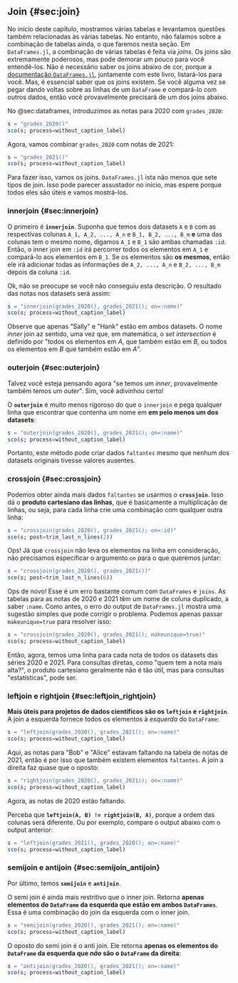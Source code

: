 ## Join {#sec:join}

No início deste capítulo, mostramos várias tabelas e levantamos questões também relacionadas às várias tabelas.
No entanto, não falamos sobre a combinação de tabelas ainda, o que faremos nesta seção.
Em `DataFrames.jl`, a combinação de várias tabelas é feita via _joins_.
Os joins são extremamente poderosos, mas pode demorar um pouco para você entendê-los.
Não é necessário saber os joins abaixo de cor, porque a [documentação `DataFrames.jl`](https://DataFrames.juliadata.org/stable/man/joins/), juntamente com este livro, listará-los para você.
Mas, é essencial saber que os joins existem.
Se você alguma vez se pegar dando voltas sobre as linhas de um `DataFrame` e compará-lo com outros dados, então você provavelmente precisará de um dos joins abaixo.

No @sec:dataframes, introduzimos as notas para 2020 com `grades_2020`:

```jl
s = "grades_2020()"
sco(s; process=without_caption_label)
```

Agora, vamos combinar `grades_2020` com notas de 2021:

```jl
s = "grades_2021()"
sco(s; process=without_caption_label)
```

Para fazer isso, vamos os joins.
`DataFrames.jl` ista não menos que sete tipos de join.
Isso pode parecer assustador no início, mas espere porque todos eles são úteis e vamos mostrá-los.

### innerjoin {#sec:innerjoin}

O primeiro é **`innerjoin`**.
Suponha que temos dois datasets `A` e `B` com as respectivas colunas `A_1, A_2, ..., A_n` e `B_1, B_2, ..., B_m` **e** uma das colunas tem o mesmo nome, digamos `A_1` e `B_1` são ambas chamadas `:id`.
Então, o inner join em `:id` irá percorrer todos os elementos em `A_1` e compará-lo aos elementos em `B_1`.
Se os elementos são **os mesmos**, então ele irá adicionar todas as informações de `A_2, ..., A_n` e `B_2, ..., B_m` depois da coluna `:id`.

Ok, não se preocupe se você não conseguiu esta descrição.
O resultado das notas nos datasets será assim:

```jl
s = "innerjoin(grades_2020(), grades_2021(); on=:name)"
sco(s; process=without_caption_label)
```

Observe que apenas "Sally" e "Hank" estão em ambos datasets.
O nome _inner_ join az sentido, uma vez que, em matemática, o _set intersection_ é definido por "todos os elementos em $A$, que também estão em $B$, ou todos os elementos em $B$ que também estão em $A$".

### outerjoin {#sec:outerjoin}

Talvez você esteja pensando agora "se temos um _inner_, provavelmente também temos um _outer_".
Sim, você adivinhou certo!

O **`outerjoin`** é muito menos rigoroso do que o `innerjoin` e pega qualquer linha que encontrar que contenha um nome em **em pelo menos um dos datasets**:

```jl
s = "outerjoin(grades_2020(), grades_2021(); on=:name)"
sco(s; process=without_caption_label)
```

Portanto, este método pode criar dados `faltantes` mesmo que nenhum dos datasets originais tivesse valores ausentes.

### crossjoin {#sec:crossjoin}

Podemos obter ainda mais dados `faltantes` se usarmos o **`crossjoin`**.
Isso dá o **produto cartesiano das linhas**, que é basicamente a multiplicação de linhas, ou seja, para cada linha crie uma combinação com qualquer outra linha:

```jl
s = "crossjoin(grades_2020(), grades_2021(); on=:id)"
sce(s; post=trim_last_n_lines(2))
```

Ops!
Já que `crossjoin` não leva os elementos na linha em consideração, não precisamos especificar o argumento `on` para o que queremos juntar:

```jl
s = "crossjoin(grades_2020(), grades_2021())"
sce(s; post=trim_last_n_lines(6))
```

Ops de novo!
Esse é um erro bastante comum com `DataFrames` e `joins`.
As tabelas para as notas de 2020 e 2021 têm um nome de coluna duplicado, a saber `:name`.
Como antes, o erro do output de `DataFrames.jl` mostra uma sugestão simples que pode corrigir o problema.
Podemos apenas passar `makeunique=true` para resolver isso:

```jl
s = "crossjoin(grades_2020(), grades_2021(); makeunique=true)"
sco(s; process=without_caption_label)
```

Então, agora, temos uma linha para cada nota de todos os datasets das séries 2020 e 2021.
Para consultas diretas, como "quem tem a nota mais alta?", o produto cartesiano geralmente não é tão útil, mas para consultas "estatísticas", pode ser.

### leftjoin e rightjoin {#sec:leftjoin_rightjoin}

**Mais úteis para projetos de dados científicos são os `leftjoin` e `rightjoin`**.
A join a esquerda fornece todos os elementos à _esquerda_ do `DataFrame`:

```jl
s = "leftjoin(grades_2020(), grades_2021(); on=:name)"
sco(s; process=without_caption_label)
```

Aqui, as notas para "Bob" e "Alice" estavam faltando na tabela de notas de 2021, então é por isso que também existem elementos `faltantes`.
A join a direita faz quase que o oposto:

```jl
s = "rightjoin(grades_2020(), grades_2021(); on=:name)"
sco(s; process=without_caption_label)
```

Agora, as notas de 2020 estão faltando.

Perceba que **`leftjoin(A, B) != rightjoin(B, A)`**, porque a ordem das colunas será diferente.
Ou por exemplo, compare o output abaixo com o output anterior:

```jl
s = "leftjoin(grades_2021(), grades_2020(); on=:name)"
sco(s; process=without_caption_label)
```

### semijoin e antijoin {#sec:semijoin_antijoin}

Por último, temos **`semijoin`** e **`antijoin`**.

O semi join é ainda mais restritivo que o inner join.
Retorna **apenas elementos do `DataFrame` da esquerda que estão em ambos `DataFrames`**.
Essa é uma combinação do join da esquerda com o inner join.

```jl
s = "semijoin(grades_2020(), grades_2021(); on=:name)"
sco(s; process=without_caption_label)
```

O oposto do semi join é o anti join.
Ele retorna **apenas os elementos do `DataFrame` da esquerda que *não* são o `DataFrame` da direita**:

```jl
s = "antijoin(grades_2020(), grades_2021(); on=:name)"
sco(s; process=without_caption_label)
```
